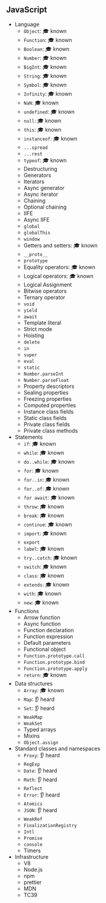 ## JavaScript

- Language
  - `Object`: 🎓 known
  - `Function`: 🎓 known
  - `Boolean`: 🎓 known
  - `Number`: 🎓 known
  - `BigInt`: 🎓 known
  - `String`: 🎓 known
  - `Symbol`: 🎓 known
  - `Infinity`: 🎓 known
  - `NaN`: 🎓 known
  - `undefined`: 🎓 known
  - `null`: 🎓 known
  - `this`: 🎓 known
  - `instanceof`: 🎓 known
  - `...spread`
  - `...rest`
  - `typeof`: 🎓 known
  - Destructuring
  - Generators
  - Iterators
  - Async generator
  - Async iterator
  - Chaining
  - Optional chaining
  - IIFE
  - Async IIFE
  - `global`
  - `globalThis`
  - `window`
  - Getters and setters: 🎓 known
  - `__proto__`
  - `prototype`
  - Equality operators: 🎓 known
  - Logical operators: 🎓 known
  - Logical Assignment
  - Bitwise operators
  - Ternary operator
  - `void`
  - `yield`
  - `await`
  - Template literal
  - Strict mode
  - Hoisting
  - `delete`
  - `in`
  - `super`
  - `eval`
  - `static`
  - `Number.parseInt`
  - `Number.parseFloat`
  - Property descriptors
  - Sealing properties
  - Freezing properties
  - Computed properties
  - Instance class fields
  - Static class fields
  - Private class fields
  - Private class methods
- Statements
  - `if`: 🎓 known
  - `while`: 🎓 known
  - `do..while`: 🎓 known
  - `for`: 🎓 known
  - `for..in`: 🎓 known
  - `for..of`: 🎓 known
  - `for await`: 🎓 known
  - `throw`: 🎓 known
  - `break`: 🎓 known
  - `continue`: 🎓 known
  - `import`: 🎓 known
  - `export`
  - `label`: 🎓 known
  - `try..catch`: 🎓 known
  - `switch`: 🎓 known
  - `class`: 🎓 known
  - `extends`: 🎓 known
  - `with`: 🎓 known
  - `new`: 🎓 known
- Functions
  - Arrow function
  - Async function
  - Function declaration
  - Function expression
  - Default parameters
  - Functional object
  - `Function.prototype.call`
  - `Function.prototype.bind`
  - `Function.prototype.apply`
  - `return`: 🎓 known
- Data structures
  - `Array`: 🎓 known
  - `Map`: 👂 heard
  - `Set`: 👂 heard
  - `WeakMap`
  - `WeakSet`
  - Typed arrays
  - Mixins
  - `Object.assign`
- Standard classes and namespaces
  - `Proxy`: 👂 heard
  - `RegExp`
  - `Date`: 👂 heard
  - `Math`: 👂 heard
  - `Reflect`
  - `Error`: 👂 heard
  - `Atomics`
  - `JSON`: 👂 heard
  - `WeakRef`
  - `FinalizationRegistry`
  - `Intl`
  - `Promise`
  - `console`
  - Timers
- Infrastructure
  - V8
  - Node.js
  - npm
  - prettier
  - MDN
  - TC39
